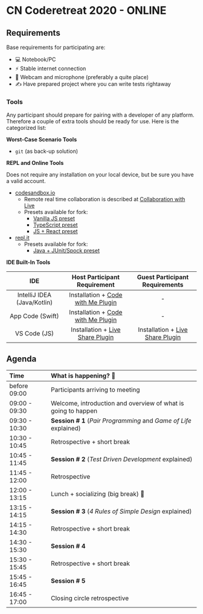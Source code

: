 # CN Coderetreat 2020 - ONLINE

## Requirements

Base requirements for participating are:

- 💻 Notebook/PC
- ⚡ Stable internet connection
- 🎥 Webcam and microphone (preferably a quite place)
- ✍️ Have prepared project where you can write tests rightaway

### Tools

Any participant should prepare for pairing with a developer of any platform. Therefore a couple of extra tools should be ready for use. Here is the categorized list:

**Worst-Case Scenario Tools**

- `git` (as back-up solution)

**REPL and Online Tools**

Does not require any installation on your local device, but be sure you have a valid account.

- [codesandbox.io](https://codesandbox.io/) 
    - Remote real time collaboration is described at [Collaboration with Live](https://codesandbox.io/docs/live)
    - Presets available for fork:
        - [Vanilla JS preset](https://codesandbox.io/s/cn-coderetreat-2020-js-preset-ximvi)
        - [TypeScript preset](https://codesandbox.io/s/cn-coderetreat-2020-typescript-preset-6us6t)
        - [JS + React preset](https://codesandbox.io/s/cn-coderetreat-2020-react-preset-ons5d)
- [repl.it](https://repl.it/)
    - Presets available for fork:
        - [Java + JUnit/Spock preset](https://repl.it/@mullema4/Spock#Main.java)

**IDE Built-In Tools**

| IDE | Host Participant Requirement | Guest Participant Requirements |
|:---:|:----:|:-----:|
|IntelliJ IDEA (Java/Kotlin) | Installation + [Code with Me Plugin](https://plugins.jetbrains.com/plugin/14896-code-with-me) | - |
| App Code (Swift) | Installation + [Code with Me Plugin](https://plugins.jetbrains.com/plugin/14896-code-with-me) | - |
| VS Code (JS) | Installation + [Live Share Plugin](https://marketplace.visualstudio.com/items?itemName=MS-vsliveshare.vsliveshare) | Installation + [Live Share Plugin](https://marketplace.visualstudio.com/items?itemName=MS-vsliveshare.vsliveshare) |


## Agenda

| Time          | What is happening? 🤔 | 
|:--------------|:----------------------|
| before 09:00  | Participants arriving to meeting |
| 09:00 - 09:30 | Welcome, introduction and overview of what is going to happen |
| 09:30 - 10:30 | **Session # 1** (_Pair Programming_ and _Game of Life_ explained) |
| 10:30 - 10:45 | Retrospective + short break |
| 10:45 - 11:45 | **Session # 2** (_Test Driven Development_ explained)|
| 11:45 - 12:00 | Retrospective |
| 12:00 - 13:15 | Lunch + socializing (big break) 🍕 |
| 13:15 - 14:15 | **Session # 3** (_4 Rules of Simple Design_ explained) |
| 14:15 - 14:30 | Retrospective + short break |
| 14:30 - 15:30 | **Session # 4** |
| 15:30 - 15:45 | Retrospective + short break |
| 15:45 - 16:45 | **Session # 5** |
| 16:45 - 17:00 | Closing circle retrospective |
